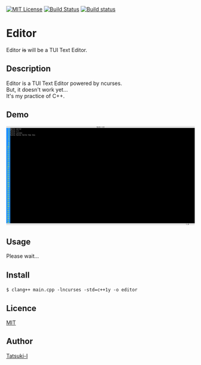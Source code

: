 [![MIT License](http://img.shields.io/badge/license-MIT-blue.svg)][license]
[![Build Status](https://travis-ci.org/Tatsuki-I/editor.svg?branch=master)](https://travis-ci.org/Tatsuki-I/editor)
[![Build status](https://ci.appveyor.com/api/projects/status/1qrknyuk6wna3c1p?svg=true)](https://ci.appveyor.com/project/Tatsuki-I/editor)

[license]: /LICENSE

Editor  
====

Editor ~~is~~ will be a TUI Text Editor.  

## Description

Editor is a TUI Text Editor powered by ncurses.  
But, it doesn't work yet...  
It's my practice of C++.  

## Demo

![demo](https://github.com/Tatsuki-I/editor/blob/master/img/editordemo.png "editorsample.png")  

## Usage

Please wait...  

## Install

`$ clang++ main.cpp -lncurses -std=c++1y -o editor`  

## Licence

[MIT](https://github.com/Tatsuki-I/editor/blob/master/LICENSE)  

## Author

[Tatsuki-I](https://github.com/Tatsuki-I)  

